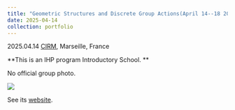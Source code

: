 ```yaml
---
title: "Geometric Structures and Discrete Group Actions(April 14--18 2025)"
date: 2025-04-14
collection: portfolio
---
```


2025.04.14 [CIRM](https://www.cirm-math.com/), Marseille, France

**This is an IHP program Introductory School. ** 



No official group photo.

<img src="https://llddeddym.github.io/images/2025-04-14.jpg"/>

See its [website](https://conferences.cirm-math.fr/3241.html).